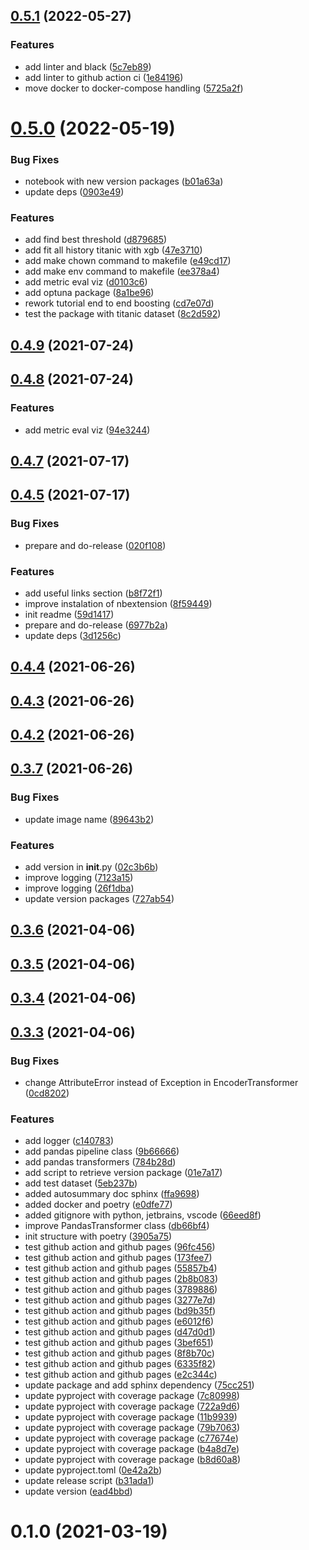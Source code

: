 
## [0.5.1](https://github.com/nguyenanht/john-toolbox/compare/v0.5.0...v0.5.1) (2022-05-27)


### Features

* add linter and black ([5c7eb89](https://github.com/nguyenanht/john-toolbox/commit/5c7eb89e39a8191b4f6ff5ca7f7d8bfb270a4371))
* add linter to github action ci ([1e84196](https://github.com/nguyenanht/john-toolbox/commit/1e84196ac75dfa10272db79d7946017edaa14203))
* move docker to docker-compose handling ([5725a2f](https://github.com/nguyenanht/john-toolbox/commit/5725a2fecf0f6fc63fd212d1506b11f03f6015f5))



# [0.5.0](https://github.com/nguyenanht/john-toolbox/compare/v0.4.9...v0.5.0) (2022-05-19)


### Bug Fixes

* notebook with new version packages ([b01a63a](https://github.com/nguyenanht/john-toolbox/commit/b01a63a0584b4e1574c4030a1c96c3b023daeb92))
* update deps ([0903e49](https://github.com/nguyenanht/john-toolbox/commit/0903e49bded37a015af86b70e8ec8cc289194558))


### Features

* add find best threshold ([d879685](https://github.com/nguyenanht/john-toolbox/commit/d879685bb3a823e659659d0e24682bc8b843b3cc))
* add fit all history titanic with xgb ([47e3710](https://github.com/nguyenanht/john-toolbox/commit/47e37100ec128911154da3035e1158c76795ab43))
* add make chown command to makefile ([e49cd17](https://github.com/nguyenanht/john-toolbox/commit/e49cd17e9f69b5d3774219bf1be0f0c49704b93e))
* add make env command to makefile ([ee378a4](https://github.com/nguyenanht/john-toolbox/commit/ee378a4097453d2dbeea951b772cf58c18068972))
* add metric eval viz ([d0103c6](https://github.com/nguyenanht/john-toolbox/commit/d0103c647723f24a7707da292ae4449230044a9f))
* add optuna package ([8a1be96](https://github.com/nguyenanht/john-toolbox/commit/8a1be964bd07d00a4af617e65f24aa44ed9a0e18))
* rework tutorial end to end boosting ([cd7e07d](https://github.com/nguyenanht/john-toolbox/commit/cd7e07dc69d04235701005f5150a055535fa6632))
* test the package with titanic dataset ([8c2d592](https://github.com/nguyenanht/john-toolbox/commit/8c2d59254282ba3328c95e2e1ffc363baae1f50d))



## [0.4.9](https://github.com/nguyenanht/john-toolbox/compare/v0.4.8...v0.4.9) (2021-07-24)



## [0.4.8](https://github.com/nguyenanht/john-toolbox/compare/v0.4.7...v0.4.8) (2021-07-24)


### Features

* add metric eval viz ([94e3244](https://github.com/nguyenanht/john-toolbox/commit/94e32442e985dc4963fbd51549b3be41def031dd))



## [0.4.7](https://github.com/nguyenanht/john-toolbox/compare/v0.4.5...v0.4.7) (2021-07-17)



## [0.4.5](https://github.com/nguyenanht/john-toolbox/compare/v0.4.4...v0.4.5) (2021-07-17)


### Bug Fixes

* prepare and do-release ([020f108](https://github.com/nguyenanht/john-toolbox/commit/020f1081c3ba2a64d670c5897361748649c1f7e5))


### Features

* add useful links section ([b8f72f1](https://github.com/nguyenanht/john-toolbox/commit/b8f72f18ffc90c2d515c18b0cb182046024aba3f))
* improve instalation of nbextension ([8f59449](https://github.com/nguyenanht/john-toolbox/commit/8f59449d05643a370e7bfd12a914f044f616c62c))
* init readme ([59d1417](https://github.com/nguyenanht/john-toolbox/commit/59d14174f2d178bdfc8204344bc2e7b4d38094a8))
* prepare and do-release ([6977b2a](https://github.com/nguyenanht/john-toolbox/commit/6977b2a41c3808c794fce393d2bd174c83990eae))
* update deps ([3d1256c](https://github.com/nguyenanht/john-toolbox/commit/3d1256c488e652c5a389c225bcae784c66597c83))



## [0.4.4](https://github.com/nguyenanht/john-toolbox/compare/v0.4.3...v0.4.4) (2021-06-26)



## [0.4.3](https://github.com/nguyenanht/john-toolbox/compare/v0.4.2...v0.4.3) (2021-06-26)



## [0.4.2](https://github.com/nguyenanht/john-toolbox/compare/0.3.7...v0.4.2) (2021-06-26)



## [0.3.7](https://github.com/nguyenanht/john-toolbox/compare/v0.3.6...v0.3.7) (2021-06-26)


### Bug Fixes

* update image name ([89643b2](https://github.com/nguyenanht/john-toolbox/commit/89643b2cb9d18652c18762d3d3251888199d80bc))


### Features

* add version in __init__.py ([02c3b6b](https://github.com/nguyenanht/john-toolbox/commit/02c3b6b1fae1d121e52b36d90b2c0d8b8b338518))
* improve logging ([7123a15](https://github.com/nguyenanht/john-toolbox/commit/7123a154fceac04aff8536aeebe872f339c2718b))
* improve logging ([26f1dba](https://github.com/nguyenanht/john-toolbox/commit/26f1dba7db9ab93d3ed8381701dfdcf936a4db2d))
* update version packages ([727ab54](https://github.com/nguyenanht/john-toolbox/commit/727ab542cc456053aeec4145b13aa65e28fd74a5))



## [0.3.6](https://github.com/nguyenanht/john-toolbox/compare/v0.3.5...v0.3.6) (2021-04-06)



## [0.3.5](https://github.com/nguyenanht/john-toolbox/compare/v0.3.4...v0.3.5) (2021-04-06)



## [0.3.4](https://github.com/nguyenanht/john-toolbox/compare/v0.3.3...v0.3.4) (2021-04-06)



## [0.3.3](https://github.com/nguyenanht/john-toolbox/compare/v0.1.0...v0.3.3) (2021-04-06)


### Bug Fixes

* change AttributeError instead of Exception in EncoderTransformer ([0cd8202](https://github.com/nguyenanht/john-toolbox/commit/0cd8202e91e15fa860159797ea010ec820aa7bf4))


### Features

* add logger ([c140783](https://github.com/nguyenanht/john-toolbox/commit/c14078312ef1ca0afaec3a2cb7371150a4c23804))
* add pandas pipeline class ([9b66666](https://github.com/nguyenanht/john-toolbox/commit/9b66666a1ed9952a23d53a23d844e46876424905))
* add pandas transformers ([784b28d](https://github.com/nguyenanht/john-toolbox/commit/784b28d581310d300ce3741e637c562ecc29cddf))
* add script to retrieve version package ([01e7a17](https://github.com/nguyenanht/john-toolbox/commit/01e7a17453d0e41e01eb99ce6fff12ac218c57fd))
* add test dataset ([5eb237b](https://github.com/nguyenanht/john-toolbox/commit/5eb237bb86aabaf7b0c71eba5748cde7e9450eb5))
* added autosummary doc sphinx ([ffa9698](https://github.com/nguyenanht/john-toolbox/commit/ffa9698153b8529397f4e8c041b39fd6af7a625f))
* added docker and poetry ([e0dfe77](https://github.com/nguyenanht/john-toolbox/commit/e0dfe7782d22e97b134261d8a6079b557fd4155c))
* added gitignore with python, jetbrains, vscode ([66eed8f](https://github.com/nguyenanht/john-toolbox/commit/66eed8f16a15830ac2f439c36167354590ae9e2b))
* improve PandasTransformer class ([db66bf4](https://github.com/nguyenanht/john-toolbox/commit/db66bf4c9814197287f37a3890f5e5426e0de102))
* init structure with poetry ([3905a75](https://github.com/nguyenanht/john-toolbox/commit/3905a75897b1ab5ebb89c2a1d03b6370c7b96e84))
* test github action and github pages ([96fc456](https://github.com/nguyenanht/john-toolbox/commit/96fc45697a26829583e32df7ff788b3d3fa545fe))
* test github action and github pages ([173fee7](https://github.com/nguyenanht/john-toolbox/commit/173fee7a893c046472631f26cd756cd304b71f60))
* test github action and github pages ([55857b4](https://github.com/nguyenanht/john-toolbox/commit/55857b4349c1ed9fec2d1c2e5821be2d176119bb))
* test github action and github pages ([2b8b083](https://github.com/nguyenanht/john-toolbox/commit/2b8b083bd81f8a3848b7bedc84c551fe752fe05d))
* test github action and github pages ([3789886](https://github.com/nguyenanht/john-toolbox/commit/37898868c669e8c2964e683347cc38af7a16a24d))
* test github action and github pages ([3277e7d](https://github.com/nguyenanht/john-toolbox/commit/3277e7dd91cad453d0612363bb1aaa5a64643000))
* test github action and github pages ([bd9b35f](https://github.com/nguyenanht/john-toolbox/commit/bd9b35f3b37128b9ceb07bafe47e28b06db9ebca))
* test github action and github pages ([e6012f6](https://github.com/nguyenanht/john-toolbox/commit/e6012f6ef9a2a45916d0919117e548557cbf4c1e))
* test github action and github pages ([d47d0d1](https://github.com/nguyenanht/john-toolbox/commit/d47d0d1f1418893d251e3815476468916860b941))
* test github action and github pages ([3bef651](https://github.com/nguyenanht/john-toolbox/commit/3bef6511ee3b68392d2b2c8f42a1175a6ab47836))
* test github action and github pages ([8f8b70c](https://github.com/nguyenanht/john-toolbox/commit/8f8b70c5f8fbd493f847c576e58ba29a61d24cc9))
* test github action and github pages ([6335f82](https://github.com/nguyenanht/john-toolbox/commit/6335f823ea08fcaa955d26064c42cd80ae4bda29))
* test github action and github pages ([e2c344c](https://github.com/nguyenanht/john-toolbox/commit/e2c344c3b288f3fb36f97d4efdd4f5b7eca7056d))
* update package and add sphinx dependency ([75cc251](https://github.com/nguyenanht/john-toolbox/commit/75cc2510d5ef9be7d94204242cab11052a0ee9b7))
* update pyproject with coverage package ([7c80998](https://github.com/nguyenanht/john-toolbox/commit/7c809989eaa66bf67079bc4b1b3183da3418c4ea))
* update pyproject with coverage package ([722a9d6](https://github.com/nguyenanht/john-toolbox/commit/722a9d609a7cfccc3c6dc2869593cd80d92ba57e))
* update pyproject with coverage package ([11b9939](https://github.com/nguyenanht/john-toolbox/commit/11b9939fa961fd23d3243b1eedd39b192ecff7c8))
* update pyproject with coverage package ([79b7063](https://github.com/nguyenanht/john-toolbox/commit/79b70630d827fd0caeff805eacea8029ddee2fa5))
* update pyproject with coverage package ([c77674e](https://github.com/nguyenanht/john-toolbox/commit/c77674e9ebf377e0f45f62c761f49e75237f6f4d))
* update pyproject with coverage package ([b4a8d7e](https://github.com/nguyenanht/john-toolbox/commit/b4a8d7ec14c6ae2be8f0d964636525fef6e626df))
* update pyproject with coverage package ([b8d60a8](https://github.com/nguyenanht/john-toolbox/commit/b8d60a88821b584ff28cc5a38d1eeb3798f9a0ca))
* update pyproject.toml ([0e42a2b](https://github.com/nguyenanht/john-toolbox/commit/0e42a2b34093c921e5970d3fe930a11af15e83fd))
* update release script ([b31ada1](https://github.com/nguyenanht/john-toolbox/commit/b31ada11860881bd2a6dd798db8d4dec2a1e8985))
* update version ([ead4bbd](https://github.com/nguyenanht/john-toolbox/commit/ead4bbdfac5584099d25801a19f9f0a8096edaa3))



# 0.1.0 (2021-03-19)
